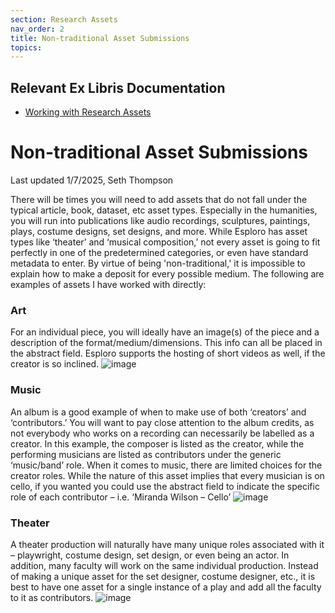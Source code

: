 ```yaml
---
section: Research Assets
nav_order: 2
title: Non-traditional Asset Submissions
topics:
---
```

## Relevant Ex Libris Documentation
- [Working with Research Assets](https://knowledge.exlibrisgroup.com/Esploro/Product_Documentation/Esploro_Online_Help_(English)/Working_with_the_Esploro_Research_Hub/010_Working_with_Research_Assets)
# Non-traditional Asset Submissions
Last updated 1/7/2025, Seth Thompson

There will be times you will need to add assets that do not fall under the typical 
article, book, dataset, etc asset types. Especially in the humanities, you will run 
into publications like audio recordings, sculptures, paintings, plays, costume designs,
set designs, and more. While Esploro has asset types like ‘theater’ and ‘musical 
composition,’ not every asset is going to fit perfectly in one of the predetermined 
categories, or even have standard metadata to enter. By virtue of being 'non-traditional,'
it is impossible to explain how to make a deposit for every possible medium. The following
are examples of assets I have worked with directly:

### Art
For an individual piece, you will ideally have an image(s) of the piece and a 
description of the format/medium/dimensions. This info can all be placed in the 
abstract field. Esploro supports the hosting of short videos as well, if the creator is
so inclined.
![image](https://github.com/user-attachments/assets/a166bfff-0865-47cd-ac51-a051f96b8fcf)

### Music
An album is a good example of when to make use of both ‘creators’ and ‘contributors.’
You will want to pay close attention to the album credits, as not everybody who works 
on a recording can necessarily be labelled as a creator. In this example, the composer 
is listed as the creator, while the performing musicians are listed as contributors 
under the generic ‘music/band’ role. When it comes to music, there are limited choices 
for the creator roles. While the nature of this asset implies that every musician is on
cello, if you wanted you could use the abstract field to indicate the specific role of
each contributor – i.e. ‘Miranda Wilson – Cello’
![image](https://github.com/user-attachments/assets/1cb648d9-5a3d-41af-a58d-d69a9ab8291d)

### Theater
A theater production will naturally have many unique roles associated with it – 
playwright, costume design, set design, or even being an actor. In addition, many 
faculty will work on the same individual production. Instead of making a unique 
asset for the set designer, costume designer, etc., it is best to have one asset for
a single instance of a play and add all the faculty to it as contributors.
![image](https://github.com/user-attachments/assets/86ba47f1-7907-44ee-b8a2-54a915d37ae0)
